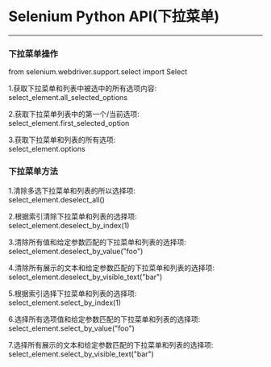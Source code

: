 Selenium Python API(下拉菜单)
==========
***********************    


### 下拉菜单操作  

from selenium.webdriver.support.select import Select

1.获取下拉菜单和列表中被选中的所有选项内容:  
select_element.all\_selected\_options

2.获取下拉菜单列表中的第一个/当前选项:  
select_element.first\_selected\_option

3.获取下拉菜单和列表的所有选项:  
select_element.options


### 下拉菜单方法  

1.清除多选下拉菜单和列表的所以选择项:  
select_element.deselect_all()

2.根据索引清除下拉菜单和列表的选择项:  
select_element.deselect\_by\_index(1)

3.清除所有值和给定参数匹配的下拉菜单和列表的选择项:  
select_element.deselect\_by\_value("foo")

4.清除所有展示的文本和给定参数匹配的下拉菜单和列表的选择项:  
select_element.deselect\_by\_visible\_text("bar")

5.根据索引选择下拉菜单和列表的选择项:  
select_element.select\_by\_index(1)

6.选择所有选项值和给定参数匹配的下拉菜单和列表的选择项:  
select_element.select\_by\_value("foo")

7.选择所有展示的文本和给定参数匹配的下拉菜单和列表的选择项:  
select_element.select\_by\_visible\_text("bar")
